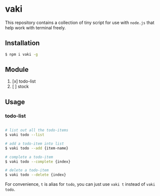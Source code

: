 # vaki

This repository contains a collection of tiny script for use with `node.js` that help work with terminal freely.

## Installation

```bash
$ npm i vaki -g
```

## Module

1. [x] todo-list
2. [ ] stock

## Usage

### todo-list

```bash

# list out all the todo-items
$ vaki todo --list

# add a todo-item into list
$ vaki todo --add {item-name}

# complete a todo-item
$ vaki todo --complete {index}

# delete a todo-item
$ vaki todo --delete {index}

```

For convenience, `t` is alias for `todo`, you can just use `vaki t` instead of `vaki todo`.

